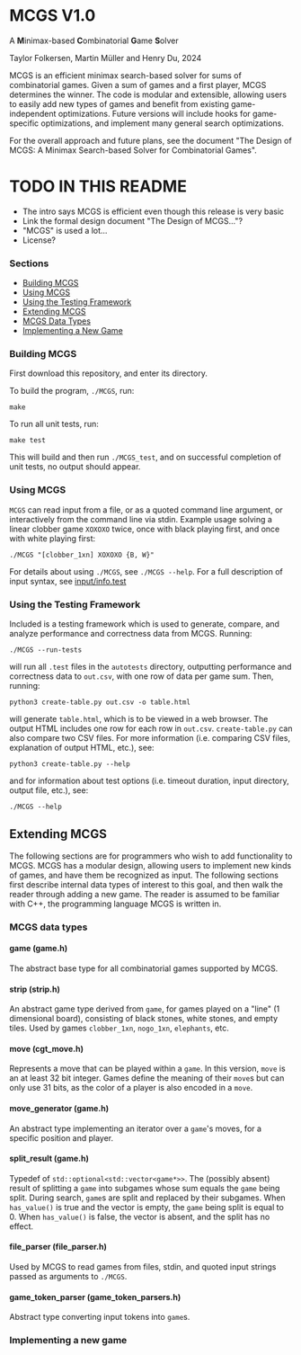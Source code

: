 # MCGS V1.0

A **M**inimax-based **C**ombinatorial **G**ame **S**olver

Taylor Folkersen, Martin Müller and Henry Du, 2024

MCGS is an efficient minimax search-based solver for sums of combinatorial games. Given a sum of games and a first player, MCGS determines the winner. The code is modular and extensible, allowing users to easily add new types of games and benefit from existing game-independent optimizations. Future versions will include hooks for game-specific optimizations, and implement many general search optimizations.

For the overall approach and future plans, see the document "The Design of MCGS: A Minimax Search-based Solver for Combinatorial Games".

# TODO IN THIS README
- The intro says MCGS is efficient even though this release is very basic
- Link the formal design document "The Design of MCGS..."?
- "MCGS" is used a lot...
- License?

### Sections
- [Building MCGS](#building-mcgs)
- [Using MCGS](#using-mcgs)
- [Using the Testing Framework](#using-the-testing-framework)
- [Extending MCGS](#extending-mcgs)
- [MCGS Data Types](#mcgs-data-types)
- [Implementing a New Game](#implementing-a-new-game)

### Building MCGS
First download this repository, and enter its directory.

To build the program, `./MCGS`, run:
```
make
```

To run all unit tests, run:
```
make test
```
This will build and then run `./MCGS_test`, and on successful completion of unit tests, no output should appear.

### Using MCGS
```MCGS``` can read input from a file, or as a quoted command line argument, or interactively from the command line via stdin. Example usage solving a linear clobber game ```XOXOXO``` twice, once with black playing first, and once with white playing first: 
```
./MCGS "[clobber_1xn] XOXOXO {B, W}"
```

For details about using ```./MCGS```, see ```./MCGS --help```. For a full description of input syntax, see [input/info.test](input/info.test)

### Using the Testing Framework
Included is a testing framework which is used to generate, compare, and analyze performance and correctness data from MCGS. Running:
```
./MCGS --run-tests
```
will run all ```.test``` files in the ```autotests``` directory, outputting performance and correctness data to ```out.csv```, with one row of data per game sum. Then, running:
```
python3 create-table.py out.csv -o table.html
```
will generate ```table.html```, which is to be viewed in a web browser. The output HTML includes one row for each row in ```out.csv```. ```create-table.py``` can also compare two CSV files. For more information (i.e. comparing CSV files, explanation of output HTML, etc.), see:
```
python3 create-table.py --help
```
and for information about test options (i.e. timeout duration, input directory, output file, etc.), see:
```
./MCGS --help
```

## Extending MCGS
The following sections are for programmers who wish to add functionality to MCGS. MCGS has a modular design, allowing users to implement new kinds of games, and have them be recognized as input. The following sections first describe internal data types of interest to this goal, and then walk the reader through adding a new game. The reader is assumed to be familiar with C++, the programming language MCGS is written in.

### MCGS data types
#### game (game.h)
The abstract base type for all combinatorial games supported by MCGS.

#### strip (strip.h)
An abstract game type derived from ```game```, for games played on a "line" (1 dimensional board), consisting of black stones, white stones, and empty tiles. Used by games ```clobber_1xn```, ```nogo_1xn```, ```elephants```, etc. 

#### move (cgt_move.h)
Represents a move that can be played within a ```game```. In this version, ```move``` is an at least 32 bit integer. Games define the meaning of their ```move```s but can only use 31 bits, as the color of a player is also encoded in a ```move```. 

#### move_generator (game.h)
An abstract type implementing an iterator over a ```game```'s moves, for a specific position and player.

#### split_result (game.h)
Typedef of ```std::optional<std::vector<game*>>```. The (possibly absent) result of splitting a ```game``` into subgames whose sum equals the ```game``` being split. During search, ```game```s are split and replaced by their subgames. When ```has_value()``` is true and the vector is empty, the ```game``` being split is equal to 0. When ```has_value()``` is false, the vector is absent, and the split has no effect.

#### file_parser (file_parser.h)
Used by MCGS to read games from files, stdin, and quoted input strings passed as arguments to ```./MCGS```.

#### game_token_parser (game_token_parsers.h)
Abstract type converting input tokens into ```game```s.






### Implementing a new game

